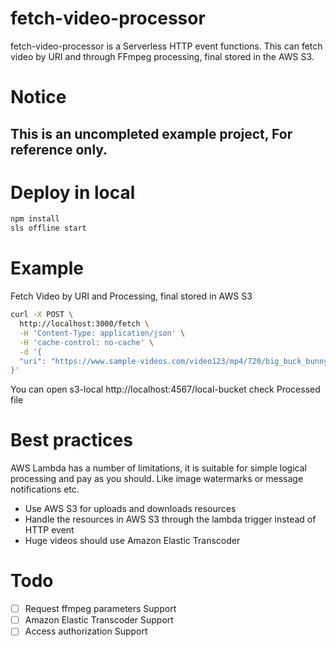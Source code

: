 fetch-video-processor
=====================

fetch-video-processor is a Serverless HTTP event functions.
This can fetch video by URI and through FFmpeg processing, final stored in the AWS S3.

# Notice

## This is an uncompleted example project, For reference only.

Deploy in local
===============
```bash
npm install
sls offline start
```

Example
===============
Fetch Video by URI and Processing, final stored in AWS S3
```bash
curl -X POST \
  http://localhost:3000/fetch \
  -H 'Content-Type: application/json' \
  -H 'cache-control: no-cache' \
  -d '{
  "uri": "https://www.sample-videos.com/video123/mp4/720/big_buck_bunny_720p_30mb.mp4"
}'
```
You can open s3-local http://localhost:4567/local-bucket check Processed file

# Best practices
AWS Lambda has a number of limitations, it is suitable for simple logical processing and pay as you should. Like image watermarks or message notifications etc.

* Use AWS S3 for uploads and downloads resources
* Handle the resources in AWS S3 through the lambda trigger instead of HTTP event
* Huge videos should use Amazon Elastic Transcoder


# Todo
- [ ] Request ffmpeg parameters Support
- [ ] Amazon Elastic Transcoder Support
- [ ] Access authorization Support